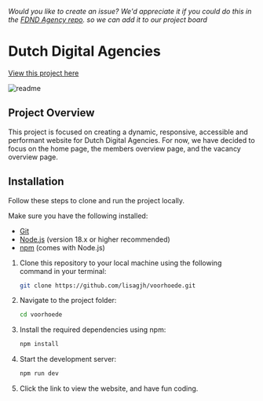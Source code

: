 

*Would you like to create an issue? We'd appreciate it if you could do this in the  [FDND Agency repo](https://github.com/fdnd-agency/voorhoede). so we can add it to our project board*

# Dutch Digital Agencies


[View this project here](https://dutchdigitalagencies.vercel.app/)


![readme](https://github.com/user-attachments/assets/e7100b8a-0d7e-4945-8d30-d5ace0f499dc)


## Project Overview

This project is focused on creating a dynamic, responsive, accessible and performant website for Dutch Digital Agencies. For now, we have decided to focus on the home page, the members overview page, and the vacancy overview page.


## Installation

Follow these steps to clone and run the project locally.

Make sure you have the following installed:

- [Git](https://git-scm.com/)
- [Node.js](https://nodejs.org/) (version 18.x or higher recommended)
- [npm](https://www.npmjs.com/) (comes with Node.js)


1. Clone this repository to your local machine using the following command in your terminal:

    ```bash
    git clone https://github.com/lisagjh/voorhoede.git
    ```

2. Navigate to the project folder:

    ```bash
    cd voorhoede
    ```


3. Install the required dependencies using npm:

    ```bash
    npm install
    ```

4. Start the development server:

    ```bash
    npm run dev
    ```

5. Click the link to view the website, and have fun coding.

